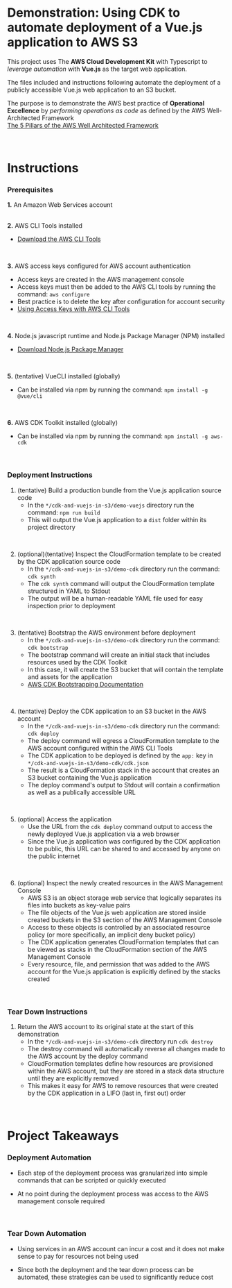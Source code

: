 # Demonstration: Using CDK to automate deployment of a Vue.js application to AWS S3

This project uses The **AWS Cloud Development Kit** with Typescript to *leverage automation* with **Vue.js** as the target web application.

The files included and instructions following automate the deployment of a publicly accessible Vue.js web application to an S3 bucket.

The purpose is to demonstrate the AWS best practice of **Operational Excellence** by *performing operations as code* as defined by the AWS Well-Architected Framework
<br/>[The 5 Pillars of the AWS Well Architected Framework](https://aws.amazon.com/blogs/apn/the-5-pillars-of-the-aws-well-architected-framework/)
<br/><br/><br/>


# Instructions

### Prerequisites

**1.** An Amazon Web Services account<br/>
<br/>

**2.** AWS CLI Tools installed<br/>
  * [Download the AWS CLI Tools](https://docs.aws.amazon.com/cli/latest/userguide/install-cliv2.html)
<br/>

**3.** AWS access keys configured for AWS account authentication<br/>
  * Access keys are created in the AWS management console
  * Access keys must then be added to the AWS CLI tools by running the command: `aws configure`
  * Best practice is to delete the key after configuration for account security
  * [Using Access Keys with AWS CLI Tools](https://docs.aws.amazon.com/cli/latest/userguide/cli-chap-configure.html)
<br/>

**4.** Node.js javascript runtime and Node.js Package Manager (NPM) installed<br/>
  * [Download Node.js Package Manager](https://nodejs.org/en/download/package-manager/)
<br/>

**5.** (tentative) VueCLI installed (globally)<br/>
  * Can be installed via npm by running the command: `npm install -g @vue/cli`
<br/>

**6.** AWS CDK Toolkit installed (globally)<br/>
  * Can be installed via npm by running the command: `npm install -g aws-cdk`
<br/><br/><br/>


### Deployment Instructions 

1. (tentative) Build a production bundle from the Vue.js application source code
    * In the `*/cdk-and-vuejs-in-s3/demo-vuejs` directory run the command: `npm run build`
    * This will output the Vue.js application to a `dist` folder within its project directory
<br/>

2. (optional)(tentative) Inspect the CloudFormation template to be created by the CDK application source code 
    * In the `*/cdk-and-vuejs-in-s3/demo-cdk` directory run the command: `cdk synth`
    * The `cdk synth` command will output the CloudFormation template structured in YAML to Stdout
    * The output will be a human-readable YAML file used for easy inspection prior to deployment
<br/>

3. (tentative) Bootstrap the AWS environment before deployment
    * In the `*/cdk-and-vuejs-in-s3/demo-cdk` directory run the command: `cdk bootstrap`
    * The bootstrap command will create an initial stack that includes resources used by the CDK Toolkit
    * In this case, it will create the S3 bucket that will contain the template and assets for the application
    * [AWS CDK Bootstrapping Documentation](https://docs.aws.amazon.com/cdk/latest/guide/bootstrapping.html)
<br/>

4. (tentative) Deploy the CDK application to an S3 bucket in the AWS account
    * In the `*/cdk-and-vuejs-in-s3/demo-cdk` directory run the command: `cdk deploy`
    * The deploy command will egress a CloudFormation template to the AWS account configured within the AWS CLI Tools
    * The CDK application to be deployed is defined by the `app:` key in `*/cdk-and-vuejs-in-s3/demo-cdk/cdk.json`
    * The result is a CloudFormation stack in the account that creates an S3 bucket containing the Vue.js application
    * The deploy command's output to Stdout will contain a confirmation as well as a publically accessible URL
<br/>

5. (optional) Access the application
    * Use the URL from the `cdk deploy` command output to access the newly deployed Vue.js application via a web browser
    * Since the Vue.js application was configured by the CDK application to be public, this URL can be shared to and accessed by anyone on the public internet
<br/>

6. (optional) Inspect the newly created resources in the AWS Management Console
    * AWS S3 is an object storage web service that logically separates its files into buckets as key-value pairs
    * The file objects of the Vue.js web application are stored inside created buckets in the S3 section of the AWS Management Console
    * Access to these objects is controlled by an associated resource policy (or more specifically, an implicit deny bucket policy)
    * The CDK application generates CloudFormation templates that can be viewed as stacks in the CloudFormation section of the AWS Management Console
    * Every resource, file, and permission that was added to the AWS account for the Vue.js application is explicitly defined by the stacks created
<br/><br/><br/>



### Tear Down Instructions

1. Return the AWS account to its original state at the start of this demonstration
    * In the `*/cdk-and-vuejs-in-s3/demo-cdk` directory run `cdk destroy`
    * The destroy command will automatically reverse all changes made to the AWS account by the deploy command
    * CloudFormation templates define how resources are provisioned within the AWS account, but they are stored in a stack data structure until they are explicitly removed
    * This makes it easy for AWS to remove resources that were created by the CDK application in a LIFO (last in, first out) order
<br/><br/><br/>

# Project Takeaways

### Deployment Automation

  * Each step of the deployment process was granularized into simple commands that can be scripted or quickly executed

  * At no point during the deployment process was access to the AWS management console required
<br/><br/><br/>


### Tear Down Automation

  * Using services in an AWS account can incur a cost and it does not make sense to pay for resources not being used

  * Since both the deployment and the tear down process can be automated, these strategies can be used to significantly reduce cost
<br/><br/><br/>




